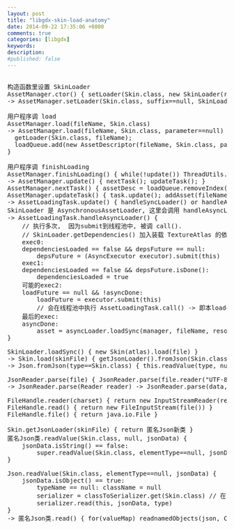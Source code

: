 ```yaml
---
layout: post
title: "libgdx-skin-load-anatomy"
date: 2014-09-22 17:35:06 +0800
comments: true
categories: [libgdx]
keywords: 
description: 
#published: false
---
```


<pre>

构造函数里设置 SkinLoader
AssetManager.ctor() { setLoader(Skin.class, new SkinLoader(resolver==new InternalFileHandleResolver())) }
-> AssetManager.setLoader(Skin.class, suffix==null, SkinLoader)

用户程序调 load
AssetManager.load(fileName, Skin.class)
-> AssetManager.load(fileName, Skin.class, parameter==null) {
  getLoader(Skin.class, fileName);
  loadQueue.add(new AssetDescriptor(fileName, Skin.class, parameter))
}

用户程序调 finishLoading
AssetManager.finishLoading() { while(!update()) ThreadUtils.yield() }
-> AssetManager.update() { nextTask(); updateTask(); }
AssetManager.nextTask() { assetDesc = loadQueue.removeIndex(0); addTask(assetDesc) or inc ref }
AssetManager.updateTask() { task.update(); addAsset(fileName, type, task.getAsset()) }
-> AssetLoadingTask.update() { handleSyncLoader() or handleAsyncLoader() }
SkinLoader 是 AsynchronousAssetLoader, 这里会调用 handleAsyncLoader()
-> AssetLoadingTask.handleAsyncLoader() {
    // 执行多次,  因为submit到线程池中, 被调 call().
    // SkinLoader.getDependencies() 加入装载 TextureAtlas 的依赖
    exec0:
	dependenciesLoaded == false && depsFuture == null:
	    depsFuture = (AsyncExecutor executor).submit(this)
	exec1:
	dependenciesLoaded == false && depsFuture.isDone():
	    dependenciesLoaded = true
	可能的exec2:
	loadFuture == null && !asyncDone:
	    loadFuture = executor.submit(this)
	    // 会在线程池中执行 AssetLoadingTask.call() -> 即本loader的 loadAsync()
	最后的exec:
	asyncDone:
	    asset = asyncLoader.loadSync(manager, fileName, resolve(loader, assetDesc), params)
}

SkinLoader.loadSync() { new Skin(atlas).load(file) }
-> Skin.load(skinFile) { getJsonLoader().fromJson(Skin.class, skinFile) }
-> Json.fromJson(type==Skin.class) { this.readValue(type, null, new JsonReader().parse(file)) }

JsonReader.parse(file) { JsonReader.parse(file.reader("UTF-8")) }
-> JsonReader.parse(Reader reader) -> JsonReader.parse(data, 0, offset)

FileHandle.reader(charset) { return new InputStreamReader(read(), charset) }
FileHandle.read() { return new FileInputStream(file()) }
FileHandle.file() { return java.io.File }

Skin.getJsonLoader(skinFile) { return 匿名Json新类 }
匿名Json类.readValue(Skin.class, null, jsonData) {
	jsonData.isString() == false:
	    super.readValue(Skin.class, elementType==null, jsonData)
}

Json.readValue(Skin.class, elementType==null, jsonData) {
	jsonData.isObject() == true:
	    typeName == null: className = null
	    serializer = classToSerializer.get(Skin.class) // 在Skin.java匿名类中有SetSerializer
	    serializer.read(this, jsonData, type)
}
-> 匿名Json类.read() { for(valueMap) readnamedObjects(json, ClassReflection.forName(valueMap.name()), valueMap) }

</pre>